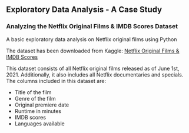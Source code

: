 ## Exploratory Data Analysis - A Case Study
### Analyzing the Netflix Original Films & IMDB Scores Dataset

A basic exploratory data analysis on Netflix original films using Python

The dataset has been downloaded from Kaggle: [Netflix Original Films & IMDB Scores](https://www.kaggle.com/luiscorter/netflix-original-films-imdb-scores)

This dataset consists of all Netflix original films released as of June 1st, 2021. Additionally, it also includes all Netflix documentaries and specials.
The columns included in this dataset are:
- Title of the film
- Genre of the film
- Original premiere date
- Runtime in minutes
- IMDB scores 
- Languages available 
